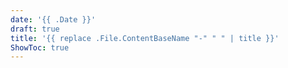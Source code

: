 ```yaml
---
date: '{{ .Date }}'
draft: true
title: '{{ replace .File.ContentBaseName "-" " " | title }}'
ShowToc: true
---
```

